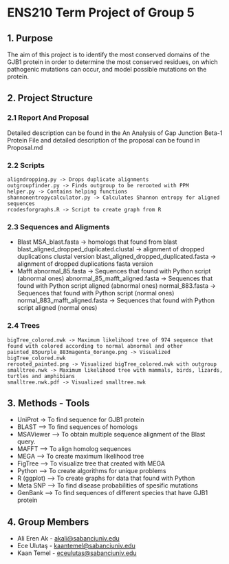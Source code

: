 # ENS210 Term Project of Group 5

## 1. Purpose
  The aim of this project is to identify the most conserved domains of the GJB1
  protein in order to determine the most conserved residues, on which pathogenic
  mutations can occur, and model possible mutations on the protein. 

## 2. Project Structure
  ### 2.1 Report And Proposal
  Detailed description can be found in the An Analysis of Gap Junction Beta-1 Protein File
  and detailed description of the proposal can be found in Proposal.md
  ### 2.2 Scripts
    aligndropping.py -> Drops duplicate alignments
    outgroupfinder.py -> Finds outgroup to be rerooted with PPM
    helper.py -> Contains helping functions 
    shannonentropycalculator.py -> Calculates Shannon entropy for aligned sequences
    rcodesforgraphs.R -> Script to create graph from R
  ### 2.3 Sequences and Aligments
  * Blast
    MSA_blast.fasta -> homologs that found from blast
    blast_aligned_dropped_duplicated.clustal -> alignment of dropped duplications clustal version
    blast_aligned_dropped_duplicated.fasta -> alignment of dropped duplications fasta version
  * Mafft
    abnormal_85.fasta -> Sequences that found with Python script (abnormal ones)
    abnormal_85_mafft_aligned.fasta -> Sequences that found with Python script aligned (abnormal ones)
    normal_883.fasta -> Sequences that found with Python script (normal ones)
    normal_883_mafft_aligned.fasta -> Sequences that found with Python script aligned (normal ones)
  ### 2.4 Trees
    bigTree_colored.nwk -> Maximum likelihood tree of 974 sequence that found with colored according to normal abnormal and other
    painted_85purple_883magenta_6orange.png -> Visualized bigTree_colored.nwk
    rerooted_painted.png -> Visualized bigTree_colored.nwk with outgroup
    smalltree.nwk -> Maximum likelihood tree with mammals, birds, lizards, turtles and amphibians 
    smalltree.nwk.pdf -> Visualized smalltree.nwk

## 3. Methods - Tools
  * UniProt -> To find sequence for GJB1 protein
  * BLAST --> To find sequences of homologs
  * MSAViewer --> To obtain multiple sequence alignment of the Blast query.
  * MAFFT --> To align homolog sequences
  * MEGA --> To create maximum likelihood tree
  * FigTree --> To visualize tree that created with MEGA
  * Python --> To create algorithms for unique problems
  * R (ggplot) --> To create graphs for data that found with Python
  * Meta SNP --> To find disease probabilities of spesific mutations
  * GenBank --> To find sequences of different species that have GJB1 protein
  
## 4. Group Members
* Ali Eren Ak - akali@sabanciuniv.edu
* Ece Ulutaş  - kaantemel@sabanciuniv.edu
* Kaan Temel  - eceulutas@sabanciuniv.edu


